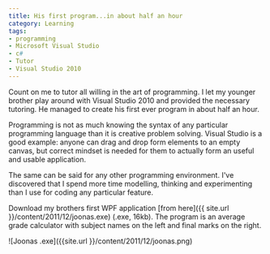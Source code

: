 ```yaml
---
title: His first program...in about half an hour
category: Learning
tags:
- programming
- Microsoft Visual Studio
- c#
- Tutor
- Visual Studio 2010
---
```

Count on me to tutor all willing in the art of programming. I let my younger brother play around with Visual Studio 2010 and provided the necessary tutoring. He managed to create his first ever program in about half an hour.

Programming is not as much knowing the syntax of any particular programming language than it is creative problem solving. Visual Studio is a good example: anyone can drag and drop form elements to an empty canvas, but correct mindset is needed for them to actually form an useful and usable application.

The same can be said for any other programming environment. I've discovered that I spend more time modelling, thinking and experimenting than I use for coding any particular feature.

Download my brothers first WPF application [from here]({{ site.url }}/content/2011/12/joonas.exe) (.exe, 16kb). The program is an average grade calculator with subject names on the left and final marks on the right.

![Joonas .exe]({{site.url }}/content/2011/12/joonas.png)